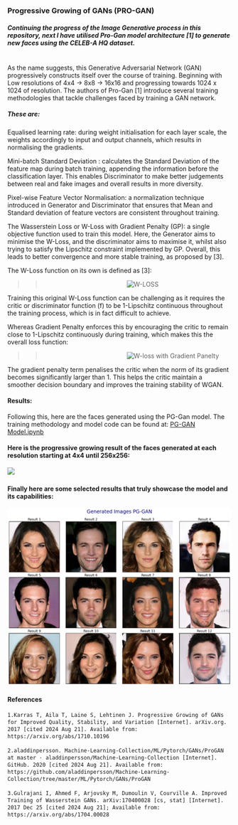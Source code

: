 ### Progressive Growing of GANs (PRO-GAN)
##### Continuing the progress of the Image Generative process in this repository, next I have utilised Pro-Gan model architecture [1] to generate new faces using the CELEB-A HQ dataset.
#
As the name suggests, this Generative Adversarial Network (GAN) progressively constructs itself over the course of training. Beginning with Low resolutions of 4x4  -> 8x8 -> 16x16 and progressing towards 1024 x 1024 of resolution. The authors of Pro-Gan [1] introduce several training methodologies that tackle challenges faced by training a GAN network.

##### These are:
Equalised learning rate:  during weight initialisation for each layer scale, the weights accordingly to input and output channels, which results in normalising the gradients.

Mini-batch Standard Deviation : calculates the Standard Deviation of the feature map during batch training, appending the information before the classification layer. This enables Discriminator to make better judgements between real and fake images and overall results in more diversity.

Pixel-wise Feature Vector Normalisation: a normalization technique introduced in Generator and Discriminator that ensures that Mean and Standard deviation of feature vectors are consistent throughout training.

The Wasserstein Loss or W-Loss with Gradient Penalty (GP): a single objective function used to train this model. Here, the Generator aims to minimise the W-Loss, and the discriminator aims to maximise it, whilst also trying to satisfy the Lipschitz constraint implemented by GP. Overall, this leads to better convergence and more stable training, as proposed by [3].

The W-Loss function on its own is defined as [3]:

>> &nbsp; &nbsp; &nbsp; &nbsp; &nbsp; &nbsp; &nbsp; &nbsp; &nbsp; &nbsp; &nbsp; &nbsp; &nbsp; &nbsp; &nbsp; &nbsp; &nbsp; &nbsp; &nbsp; &nbsp; &nbsp; &nbsp; &nbsp; &nbsp; <img src="https://latex.codecogs.com/svg.image?\mathcal{L}_{\text{Wass}}(P,Q)=\sup_{\|f\|_L\leq&space;1}\left(\mathbb{E}_{x\sim&space;P}[f(x)]-\mathbb{E}_{y\sim&space;Q}[f(y)]\right)" alt="W-LOSS" width="400"/>

Training this original W-Loss function can be challenging as it requires the critic or discriminator function (f) to be 1-Lipschitz continuous throughout the training process, which is in fact difficult to achieve.

Whereas Gradient Penalty enforces this by encouraging the critic to remain close to 1-Lipschitz continuously during training, which makes this the overall loss function: 

>> &nbsp; &nbsp; &nbsp; &nbsp; &nbsp; &nbsp; &nbsp; &nbsp; &nbsp; &nbsp; &nbsp; &nbsp; &nbsp; &nbsp; &nbsp; &nbsp; &nbsp; &nbsp; &nbsp; &nbsp; &nbsp; &nbsp; &nbsp; &nbsp; <img src="https://sassafras13.github.io/images/2020-08-04-Wasserstein-eqn6.png" alt="W-loss with Gradient Panelty" width="500"/>

The gradient penalty term penalises the critic when the norm of its gradient becomes significantly larger than 1. This helps the critic maintain a smoother decision boundary and improves the training stability of WGAN.
#### Results:

Following this, here are the  faces generated using the PG-Gan model. The training methodology and model code can be found at:
[PG-GAN Model.ipynb](https://github.com/Ronnn007/GenerativeAI/blob/main/GANs/PG-Gan/PG-GAN%20Model.ipynb)

#### Here is the progressive growing result of the faces generated at each resolution starting at 4x4 until 256x256:

<img src="https://github.com/Ronnn007/GenerativeAI/blob/main/GANs/PG-Gan/results/generated_faces(300px).gif" width="500" />

#### Finally here are some selected results that truly showcase the model and its capabilities:

<img src="https://github.com/Ronnn007/GenerativeAI/blob/main/GANs/PG-Gan/results/Results_grid.png" alt="Results png" width="700" />

#### References

    1.Karras T, Aila T, Laine S, Lehtinen J. Progressive Growing of GANs for Improved Quality, Stability, and Variation [Internet]. arXiv.org. 2017 [cited 2024 Aug 21]. Available from: https://arxiv.org/abs/1710.10196

    2.aladdinpersson. Machine-Learning-Collection/ML/Pytorch/GANs/ProGAN at master · aladdinpersson/Machine-Learning-Collection [Internet]. GitHub. 2020 [cited 2024 Aug 21]. Available from: https://github.com/aladdinpersson/Machine-Learning-  Collection/tree/master/ML/Pytorch/GANs/ProGAN

    3.Gulrajani I, Ahmed F, Arjovsky M, Dumoulin V, Courville A. Improved Training of Wasserstein GANs. arXiv:170400028 [cs, stat] [Internet]. 2017 Dec 25 [cited 2024 Aug 21]; Available from: https://arxiv.org/abs/1704.00028
